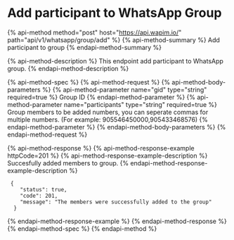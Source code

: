 # Add participant to WhatsApp Group

{% api-method method="post" host="https://api.wapim.io/" path="api/v1/whatsapp/group/add" %}
{% api-method-summary %}
Add participant to group
{% endapi-method-summary %}

{% api-method-description %}
This endpoint add participant to WhatsApp group.
{% endapi-method-description %}

{% api-method-spec %}
{% api-method-request %}
{% api-method-body-parameters %}
{% api-method-parameter name="gid" type="string" required=true %}
Group ID
{% endapi-method-parameter %}
{% api-method-parameter name="participants" type="string" required=true %}
Group members to be added numbers, you can seperate commas for multiple numbers. (For example: 905546450000,905433468576)
{% endapi-method-parameter %}
{% endapi-method-body-parameters %}
{% endapi-method-request %}

{% api-method-response %}
{% api-method-response-example httpCode=201 %}
{% api-method-response-example-description %}
Succesfully added members to group.
{% endapi-method-response-example-description %}

```text
 {
    "status": true,
    "code": 201,
    "message": "The members were successfully added to the group"
  }
```
{% endapi-method-response-example %}
{% endapi-method-response %}
{% endapi-method-spec %}
{% endapi-method %}

